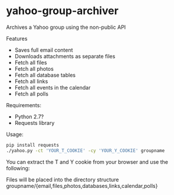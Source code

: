 yahoo-group-archiver
====================

Archives a Yahoo group using the non-public API

Features
* Saves full email content
* Downloads attachments as separate files
* Fetch all files
* Fetch all photos
* Fetch all database tables
* Fetch all links
* Fetch all events in the calendar
* Fetch all polls

Requirements:
* Python 2.7?
* Requests library

Usage:
```bash
pip install requests
./yahoo.py -ct 'YOUR_T_COOKIE' -cy 'YOUR_Y_COOKIE' groupname
```

You can extract the T and Y cookie from your browser and use the following:


Files will be placed into the directory structure groupname/{email,files,photos,databases,links,calendar,polls}
